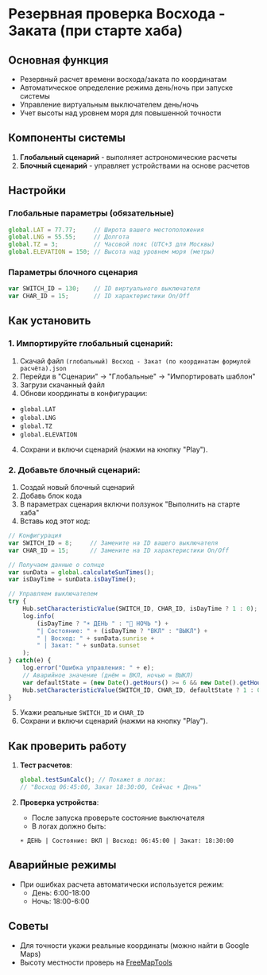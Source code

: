 # Резервная проверка Восхода - Заката (при старте хаба)

## Основная функция
- Резервный расчет времени восхода/заката по координатам
- Автоматическое определение режима день/ночь при запуске системы
- Управление виртуальным выключателем день/ночь
- Учет высоты над уровнем моря для повышенной точности

## Компоненты системы
1. **Глобальный сценарий** - выполняет астрономические расчеты
2. **Блочный сценарий** - управляет устройствами на основе расчетов

## Настройки

### Глобальные параметры (обязательные)
```javascript
global.LAT = 77.77;     // Широта вашего местоположения
global.LNG = 55.55;     // Долгота 
global.TZ = 3;          // Часовой пояс (UTC+3 для Москвы)
global.ELEVATION = 150; // Высота над уровнем моря (метры)
```

### Параметры блочного сценария
```javascript
var SWITCH_ID = 130;    // ID виртуального выключателя
var CHAR_ID = 15;       // ID характеристики On/Off
```

## Как установить

### 1. **Импортируйте глобальный сценарий**:
   
   1. Скачай файл `(глобальный) Восход - Закат (по координатам формулой расчёта).json`
   2. Перейди в "Сценарии" → "Глобальные" → "Импортировать шаблон"
   3. Загрузи скачанный файл
   4. Обнови координаты в конфигурации:
   - `global.LAT`
   - `global.LNG`
   - `global.TZ`
   - `global.ELEVATION`
   4. Сохрани и включи сценарий (нажми на кнопку "Play").

### 2. **Добавьте блочный сценарий**:

   1. Создай новый блочный сценарий
   2. Добавь блок кода
   3. В параметрах сценария включи ползунок "Выполнить на старте хаба"
   4. Вставь код этот код:

```javascript
// Конфигурация
var SWITCH_ID = 8;     // Замените на ID вашего выключателя
var CHAR_ID = 15;      // Замените на ID характеристики On/Off

// Получаем данные о солнце
var sunData = global.calculateSunTimes();
var isDayTime = sunData.isDayTime();

// Управляем выключателем
try {
    Hub.setCharacteristicValue(SWITCH_ID, CHAR_ID, isDayTime ? 1 : 0);
    log.info(
        (isDayTime ? "☀️ ДЕНЬ " : "🌙 НОЧЬ ") +
        "| Состояние: " + (isDayTime ? "ВКЛ" : "ВЫКЛ") +
        " | Восход: " + sunData.sunrise + 
        " | Закат: " + sunData.sunset
    );
} catch(e) {
    log.error("Ошибка управления: " + e);
    // Аварийное значение (днём = ВКЛ, ночью = ВЫКЛ)
    var defaultState = (new Date().getHours() >= 6 && new Date().getHours() < 18);
    Hub.setCharacteristicValue(SWITCH_ID, CHAR_ID, defaultState ? 1 : 0);
}
```

   5. Укажи реальные `SWITCH_ID` и `CHAR_ID`
   6. Сохрани и включи сценарий (нажми на кнопку "Play").

## Как проверить работу
1. **Тест расчетов**:
   ```javascript
   global.testSunCalc(); // Покажет в логах:
   // "Восход 06:45:00, Закат 18:30:00, Сейчас ☀️ День"
   ```

2. **Проверка устройства**:
   - После запуска проверьте состояние выключателя
   - В логах должно быть:
   ```
   ☀️ ДЕНЬ | Состояние: ВКЛ | Восход: 06:45:00 | Закат: 18:30:00
   ```

## Аварийные режимы
- При ошибках расчета автоматически используется режим:
  - День: 6:00-18:00
  - Ночь: 18:00-6:00

## Советы
- Для точности укажи реальные координаты (можно найти в Google Maps)
- Высоту местности проверь на [FreeMapTools](https://www.freemaptools.com/elevation-finder.htm)
